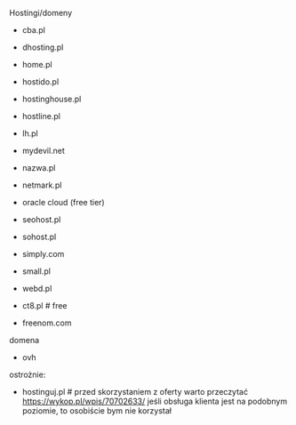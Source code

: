 Hostingi/domeny

 - cba.pl
 - dhosting.pl
 - home.pl
 - hostido.pl
 - hostinghouse.pl
 - hostline.pl
 - lh.pl
 - mydevil.net
 - nazwa.pl
 - netmark.pl
 - oracle cloud (free tier)
 - seohost.pl
 - sohost.pl
 - simply.com
 - small.pl
 - webd.pl

 - ct8.pl # free
 - freenom.com

domena

- ovh

ostrożnie:

 - hostinguj.pl # przed skorzystaniem z oferty warto przeczytać
   https://wykop.pl/wpis/70702633/
   jeśli obsługa klienta jest na podobnym poziomie, to osobiście bym nie korzystał
